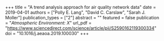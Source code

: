+++
title = "A trend analysis approach for air quality network data"
date = 2019-04-01
authors = ["Polly E. Lang", "David C. Carslaw", "Sarah J. Moller"]
publication_types = ["2"]
abstract = ""
featured = false
publication = "*Atmospheric Environment: X*"
url_pdf = "https://www.sciencedirect.com/science/article/pii/S2590162119300334"
doi = "10.1016/j.aeaoa.2019.100030"
+++

